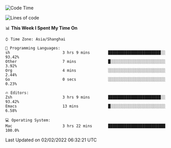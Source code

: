 <!--START_SECTION:waka-->
![Code Time](http://img.shields.io/badge/Code%20Time-592%20hrs%2030%20mins-blue)

![Lines of code](https://img.shields.io/badge/From%20Hello%20World%20I%27ve%20Written-22%20Thousand%20lines%20of%20code-blue)

📊 **This Week I Spent My Time On** 

```text
⌚︎ Time Zone: Asia/Shanghai

💬 Programming Languages: 
sh                       3 hrs 9 mins        ███████████████████████░░   93.42% 
Other                    7 mins              █░░░░░░░░░░░░░░░░░░░░░░░░   3.92% 
Org                      4 mins              ░░░░░░░░░░░░░░░░░░░░░░░░░   2.44% 
Go                       0 secs              ░░░░░░░░░░░░░░░░░░░░░░░░░   0.23%

🔥 Editors: 
Zsh                      3 hrs 9 mins        ███████████████████████░░   93.42% 
Emacs                    13 mins             █░░░░░░░░░░░░░░░░░░░░░░░░   6.58%

💻 Operating System: 
Mac                      3 hrs 22 mins       █████████████████████████   100.0%

```


 Last Updated on 02/02/2022 06:32:21 UTC
<!--END_SECTION:waka-->
